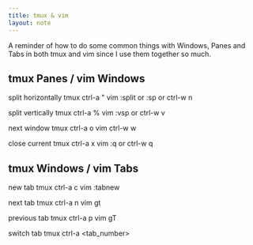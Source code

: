 ```yaml
---
title: tmux & vim
layout: note
---
```


A reminder of how to do some common things with Windows, Panes and Tabs in both tmux and vim since I use them together so much.

## tmux Panes / vim Windows

split horizontally
	tmux ctrl-a "
	vim :split or :sp or ctrl-w n

split vertically
	tmux ctrl-a %
	vim :vsp or ctrl-w v

next window
	tmux ctrl-a o
	vim ctrl-w w
	
close current
	tmux ctrl-a x
	vim :q or ctrl-w q

## tmux Windows / vim Tabs

new tab
	tmux ctrl-a c
	vim :tabnew

next tab
	tmux ctrl-a n
	vim gt

previous tab
	tmux ctrl-a p
	vim gT

switch tab
	tmux ctrl-a <tab_number>

